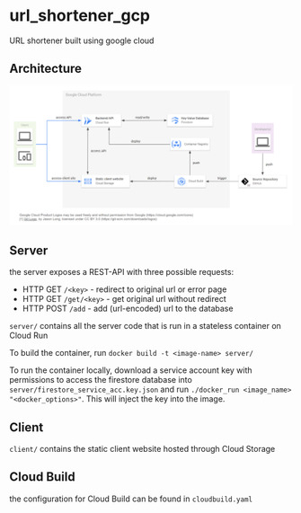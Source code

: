 # url_shortener_gcp

URL shortener built using google cloud

## Architecture

![architecture overview image](showcase.png "Architecture Overview")

## Server

the server exposes a REST-API with three possible requests:

- HTTP GET `/<key>` - redirect to original url or error page
- HTTP GET `/get/<key>` - get original url without redirect
- HTTP POST `/add` - add (url-encoded) url to the database

`server/` contains all the server code that is run in a stateless container on Cloud Run

To build the container, run `docker build -t <image-name> server/`

To run the container locally, download a service account key with permissions to access the firestore database into `server/firestore_service_acc.key.json` and run `./docker_run <image_name> "<docker_options>"`. This will inject the key into the image.

## Client

`client/` contains the static client website hosted through Cloud Storage

## Cloud Build

the configuration for Cloud Build can be found in `cloudbuild.yaml`
